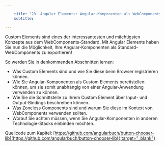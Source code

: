 ```yaml
---

    title: "20. Angular Elements: Angular-Komponenten als WebComponents bereitstellen"
    subtitle: 

---
```


Custom Elements sind eines der interessantesten und mächtigsten Konzepte aus dem WebComponents-Standard. Mit Angular
Elements haben Sie nun die Möglichkeit, Ihre Angular-Komponenten als Standard-WebComponents zu exportieren!

So werden Sie in denkommenden Abschnitten lernen:

- Was Custom Elements sind und wie Sie diese beim Browser registrieren können.
- Wie Sie Angular-Komponenten als Custom Elements bereitstellen können, um sie somit unabhängig von einer
  Angular-Anwendung verwenden zu können.
- Wie Sie die Schnittstelle zu Ihrem Custom Element über Input- und Output-Bindings beschreiben können.
- Was Zoneless Components sind und warum Sie diese im Kontext von WebComponents verwenden sollten.
- Worauf Sie achten müssen, wenn Sie Angular-Komponenten in anderen Technologie-Stacks einbinden möchten.

Quellcode zum Kapitel: [https://github.com/angularbuch/button-chooser-lib](https://github.com/angularbuch/button-chooser-lib){:target="_blank"}

